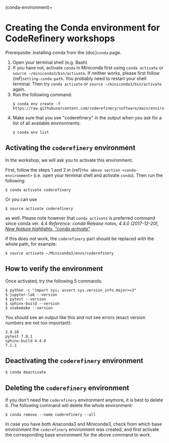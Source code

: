 (conda-environment)=

# Creating the Conda environment for CodeRefinery workshops

Prerequisite: installing conda from the {doc}`conda` page.

1. Open your terminal shell (e.g. Bash)
2. If you have not, activate `conda` in Miniconda first using `conda activate` or `source ~/miniconda3/bin/activate`. If neither 
   works, please first follow {ref}`setting-conda-path`. You probably
   need to restart your shell terminal. Then try `conda activate` or `source ~/miniconda3/bin/activate` again.
3. Run the following command:
   ```console
   $ conda env create -f https://raw.githubusercontent.com/coderefinery/software/main/environment.yml
   ```
4. Make sure that you see "coderefinery" in the output when you ask for a list of all available environments:
   ```console
   $ conda env list
   ```


## Activating the `coderefinery` environment

In the workshop, we will ask you to activate this environment. 

First, follow the steps 1 and 2 in {ref}`the above section <conda-environment>` (i.e. open your terminal shell and activate `conda`).
Then run the following:
```console
$ conda activate coderefinery
```
Or you can use

```console
$ source activate coderefinery
```
as well. Please note however that `conda activate` is preferred command since conda ver. 4.4
*Reference: conda Release notes, 4.4.0 (2017-12-20), [New feature highlights, "conda activate"](https://docs.conda.io/projects/conda/en/latest/release-notes.html#id226)*

If this does not work, the `coderefinery` part should be replaced with the whole path, for example:
```console
$ source activate ~/Miniconda3/envs/coderefinery
```


## How to verify the environment

Once activated, try the following 5 commands:
```console
$ python -c "import sys; assert sys.version_info.major>=3"
$ jupyter-lab --version
$ pytest --version
$ sphinx-build --version
$ snakemake --version
```

You should see an output like this and not see errors (exact version numbers are not too important):
```text
3.9.10
pytest 7.0.1
sphinx-build 4.4.0
7.1.1
```


## Deactivating the `coderefinery` environment

```console
$ conda deactivate
```


## Deleting the `coderefinery` environment

If you don't need the `coderefinery` environment anymore, it is best to delete
it. The following command will delete the whole environment:
```console
$ conda remove --name coderefinery --all
```

In case you have both Anaconda3 and Miniconda3, check from which base
environment the `coderefinery` environment was created, and first activate the
corresponding base environment for the above command to work.
